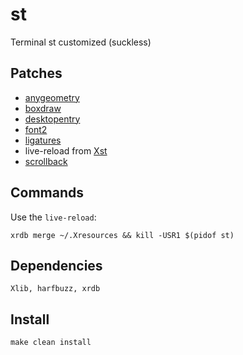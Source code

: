 # st
Terminal st customized (suckless)

## Patches
+ [anygeometry](https://st.suckless.org/patches/anygeometry/)
+ [boxdraw](https://st.suckless.org/patches/boxdraw/)
+ [desktopentry](https://st.suckless.org/patches/desktopentry/)
+ [font2](https://st.suckless.org/patches/font2/)
+ [ligatures](https://st.suckless.org/patches/ligatures/)
+ live-reload from [Xst](https://github.com/gnotclub/xst)
+ [scrollback](https://st.suckless.org/patches/scrollback/)

## Commands
Use the `live-reload`:

    xrdb merge ~/.Xresources && kill -USR1 $(pidof st)

## Dependencies

    Xlib, harfbuzz, xrdb

## Install

    make clean install
